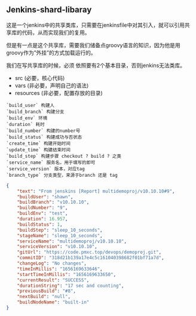 ## Jenkins-shard-libaray

这是一个jenkins中的共享类库，只需要在jenkinsfile中对其引入，就可以引用共享库的代码，从而实现我们的复用。

但是有一点是这个共享库，需要我们储备点groovy语言的知识，因为他是用groovy作为”外挂”的方式加载运行的。

我们在写共享库的时候，必须 依照要有2个基本目录，否则jenkins无法类库。

- src (必要，核心代码)
- vars (非必要，声明自己的语法)
- resources (非必要，配置存放的目录)

```text
`build_user` 构建人
`build_branch` 构建分支
`build_env` 环境
`duration` 耗时
`build_number` 构建的number号
`build_status` 构建成功与否状态
`create_time` 构建开始时间
`update_time` 构建结束时间
`build_step` 构建步骤 checkout ? build ? 之类
`service_name` 服务名，用于填写的即可
`service_version` 版本，对应tag
`branch_type` 分支类型，来源于branch 还是 tag
```

```json
{
    "text": "From jenskins [Report] multidemoproj/v10.10.10#9",
    "buildUser": "shawn",
    "buildBranch": "v10.10.10",
    "buildNumber": "9",
    "buildEnv": "test",
    "duration": 16.957,
    "buildStatus": 1,
    "buildStep": "sleep_10_seconds",
    "stageName": "sleep_10_seconds",
    "serviceName": "multidemoproj/v10.10.10",
    "serviceVersion": "v10.10.10",
    "gitUrl": "https://code.pmxc.top/devops/demoproj.git",
    "commitID": "318d21b139a17e4c5c161040398682f01bf71a7d",
    "changeLog": "No changes",
    "timeInMillis": "1656169633646",
    "startTimeInMillis": "1656169633650",
    "currentResult": "SUCCESS",
    "durationString": "17 sec and counting",
    "previousBuild": "#8",
    "nextBuild": "null",
    "buildNodeName": "built-in"
}
```
